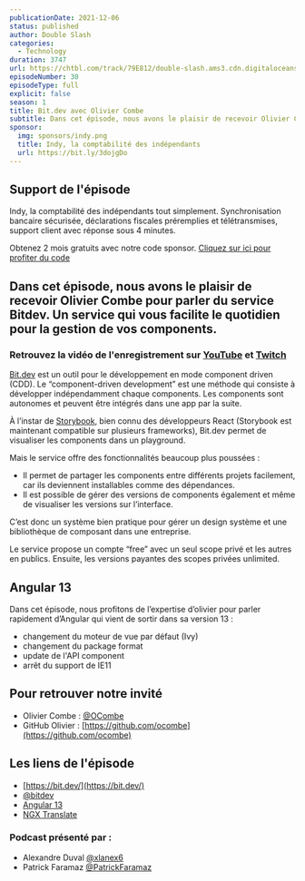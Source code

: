 ```yaml
---
publicationDate: 2021-12-06
status: published
author: Double Slash
categories:
  - Technology
duration: 3747
url: https://chtbl.com/track/79E812/double-slash.ams3.cdn.digitaloceanspaces.com/DS_030_bit.mp3
episodeNumber: 30
episodeType: full
explicit: false
season: 1
title: Bit.dev avec Olivier Combe
subtitle: Dans cet épisode, nous avons le plaisir de recevoir Olivier Combe pour parler du service Bitdev.
sponsor:
  img: sponsors/indy.png
  title: Indy, la comptabilité des indépendants
  url: https://bit.ly/3dojgDo
---
```


## Support de l'épisode

Indy, la comptabilité des indépendants tout simplement. Synchronisation bancaire sécurisée, déclarations fiscales préremplies et télétransmises, support client avec réponse sous 4 minutes.

Obtenez 2 mois gratuits avec notre code sponsor. [Cliquez sur ici pour profiter du code](https://bit.ly/3dojgDo)

## Dans cet épisode, nous avons le plaisir de recevoir Olivier Combe pour parler du service Bitdev. Un service qui vous facilite le quotidien pour la gestion de vos components.

### Retrouvez la vidéo de l'enregistrement sur [YouTube](https://www.youtube.com/watch?v=3TFpuKHMdb4) et [Twitch](https://www.twitch.tv/doubleslashpodcast/video/1221756050)

[Bit.dev](https://bit.dev/) est un outil pour le développement en mode component driven (CDD).
Le “component-driven development” est une méthode qui consiste à développer indépendamment chaque components. Les components sont autonomes et peuvent être intégrés dans une app par la suite.

À l’instar de [Storybook](https://storybook.js.org/), bien connu des développeurs React (Storybook est maintenant compatible sur plusieurs frameworks), Bit.dev permet de visualiser les components dans un playground.

Mais le service offre des fonctionnalités beaucoup plus poussées :

- Il permet de partager les components entre différents projets facilement, car ils deviennent installables comme des dépendances.
- Il est possible de gérer des versions de components également et même de visualiser les versions sur l’interface.

C’est donc un système bien pratique pour gérer un design système et une bibliothèque de composant dans une entreprise.

Le service propose un compte “free” avec un seul scope privé et les autres en publics. Ensuite, les versions payantes des scopes privées unlimited.

## Angular 13

Dans cet épisode, nous profitons de l’expertise d’olivier pour parler rapidement d’Angular qui vient de sortir dans sa version 13 :

- changement du moteur de vue par défaut (Ivy)
- changement du package format
- update de l'API component
- arrêt du support de IE11

## Pour retrouver notre invité

- Olivier Combe : [@OCombe](https://twitter.com/OCombe)
- GitHub Olivier : [https://github.com/ocombe](https://github.com/ocombe)

## Les liens de l'épisode

- [https://bit.dev/](https://bit.dev/)
- [@bitdev](https://twitter.com/bitdev_?s=20)
- [Angular 13](https://blog.angular.io/angular-v13-is-now-available-cce66f7bc296)
- [NGX Translate](http://www.ngx-translate.com/)

### Podcast présenté par :

- Alexandre Duval [@xlanex6](https://twitter.com/xlanex6)
- Patrick Faramaz [@PatrickFaramaz](https://twitter.com/PatrickFaramaz)
